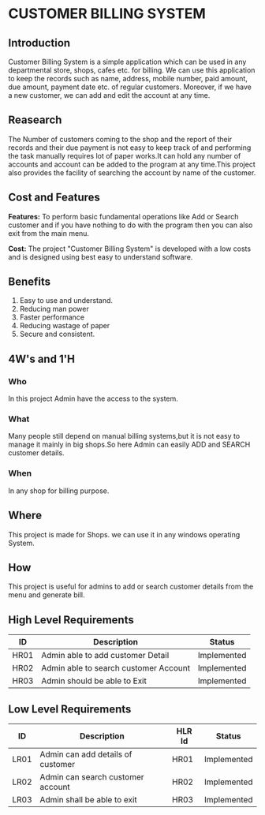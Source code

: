 # CUSTOMER BILLING SYSTEM

## __Introduction__

Customer Billing System is a simple application which can be used in any departmental store, shops, cafes etc. for billing. We can use this application to keep the records such as name, address, mobile number, paid amount, due amount, payment date etc. of regular customers. Moreover, if we have a new customer, we can add and edit the account at any time.    

## __Reasearch__

The Number of customers coming to the shop and the report of their records and their due payment is not easy to keep track of and performing the task manually requires lot of paper works.It can hold any number of accounts and account can be added to the program at any time.This project also provides the facility of searching the account by name of the customer.

## __Cost and Features__

__Features:__
To perform basic fundamental operations like Add or Search customer and if you have nothing to do with the program then you can also exit from the main menu.

__Cost:__
The project "Customer Billing System" is developed with a low costs and is designed using best easy to understand software.

## __Benefits__
1. Easy to use and understand.
2. Reducing man power
3. Faster performance
4. Reducing wastage of paper
5. Secure and consistent.

## 4W's and 1'H
### Who
In this project Admin have the access to the system.

### What
Many people still depend on manual billing systems,but it is not easy to manage it mainly in big shops.So here Admin can easily ADD and SEARCH customer details.

### When
In any shop for billing purpose.

## Where
This project is made for Shops. we can use it in any windows operating System.

## How
This project is useful for admins to add or search customer details from the menu and generate bill.

## High Level Requirements
ID   | Description | Status
-----| ------------|-------
HR01|  Admin able to add customer Detail           | Implemented
HR02|  Admin able to search customer Account         |Implemented
HR03|  Admin should be able to Exit                 |Implemented

## Low Level Requirements
ID   | Description | HLR Id|Status
-----| ------------|-------|------
LR01 |Admin can add details of customer|HR01|Implemented
LR02 |Admin can search customer account|HR02|Implemented
LR03 |Admin shall be able to exit      |HR03|Implemented
